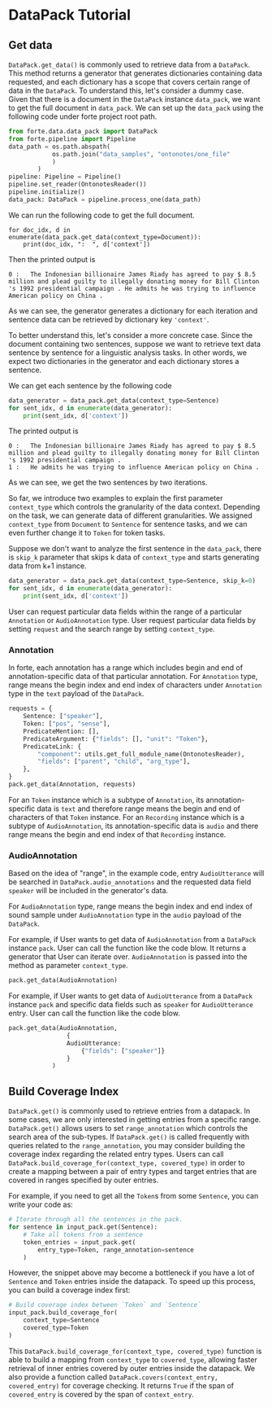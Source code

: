 # DataPack Tutorial

## Get data
`DataPack.get_data()` is commonly used to retrieve data from a `DataPack`. This method returns a generator that generates dictionaries containing data requested, and each dictionary has a scope that covers certain range of data in the `DataPack`.
To understand this, let's consider a dummy case.  Given that there is a document in the `DataPack` instance `data_pack`, we want to get the full document in `data_pack`.
We can set up the `data_pack` using the following code under forte project root path.
```python
from forte.data.data_pack import DataPack
from forte.pipeline import Pipeline
data_path = os.path.abspath(
            os.path.join("data_samples", "ontonotes/one_file"
            )
        )
pipeline: Pipeline = Pipeline()
pipeline.set_reader(OntonotesReader())
pipeline.initialize()
data_pack: DataPack = pipeline.process_one(data_path)
```


We can run the following code to get the full document.
```
for doc_idx, d in enumerate(data_pack.get_data(context_type=Document)):
    print(doc_idx, ":  ", d['context'])
```
Then the printed output is
```
0 :   The Indonesian billionaire James Riady has agreed to pay $ 8.5 million and plead guilty to illegally donating money for Bill Clinton 's 1992 presidential campaign . He admits he was trying to influence American policy on China .
```
As we can see, the generator generates a dictionary for each iteration and sentence data can be retrieved by dictionary key `'context'`.

To better understand this, let's consider a more concrete case. Since the document containing two sentences, suppose we want to retrieve text data sentence by sentence for a linguistic analysis tasks. In other words, we expect two dictionaries in the generator and each dictionary stores a sentence.

We can get each sentence by the following code
```python
data_generator = data_pack.get_data(context_type=Sentence)
for sent_idx, d in enumerate(data_generator):
    print(sent_idx, d['context'])
```
The printed output is
```
0 :   The Indonesian billionaire James Riady has agreed to pay $ 8.5 million and plead guilty to illegally donating money for Bill Clinton 's 1992 presidential campaign .
1 :   He admits he was trying to influence American policy on China .
```
As we can see, we get the two sentences by two iterations.

So far, we introduce two examples to explain the first parameter `context_type` which controls the granularity of the data context. Depending on the task, we can generate data of different granularities. We assigned `context_type` from `Document` to `Sentence` for sentence tasks, and we can even further change it to `Token` for token tasks.

Suppose we don't want to analyze the first sentence in the `data_pack`, there is `skip_k` parameter that skips k data of `context_type` and starts generating data from k+1 instance.

```python
data_generator = data_pack.get_data(context_type=Sentence, skip_k=0)
for sent_idx, d in enumerate(data_generator):
    print(sent_idx, d['context'])
```



 User can request particular data fields within the range of a particular `Annotation` or `AudioAnnotation` type. User request particular data fields by setting `request` and the search range by setting `context_type`.

### Annotation
In forte, each annotation has a range which includes begin and end of annotation-specific data of that particular annotation. For `Annotation` type, range means the begin index and end index of characters under `Annotation` type in the `text` payload of the `DataPack`.
```python
requests = {
    Sentence: ["speaker"],
    Token: ["pos", "sense"],
    PredicateMention: [],
    PredicateArgument: {"fields": [], "unit": "Token"},
    PredicateLink: {
        "component": utils.get_full_module_name(OntonotesReader),
        "fields": ["parent", "child", "arg_type"],
    },
}
pack.get_data(Annotation, requests)
```

 For an `Token` instance which is a subtype of `Annotation`, its annotation-specific data is `text` and therefore range means the begin and end of characters of that `Token` instance. For an `Recording` instance which is a subtype of `AudioAnnotation`, its annotation-specific data is `audio` and there range means the begin and end index of that `Recording` instance.





### AudioAnnotation
Based on the idea of "range", in the example code, entry `AudioUtterance` will be searched in `DataPack.audio_annotations` and the requested data field `speaker` will be included in the generator's data.

For `AudioAnnotation` type, range means the begin index and end index of sound sample under `AudioAnnotation` type in the `audio` payload of the `DataPack`.

For example, if User wants to get data of `AudioAnnotation` from a `DataPack` instance `pack`. User can call the function like the code blow. It returns a generator that User can iterate over.
`AudioAnnotation` is passed into the method as parameter `context_type`.
```python
pack.get_data(AudioAnnotation)
```

For example, if User wants to get data of `AudioUtterance` from a `DataPack` instance `pack` and specific data fields such as `speaker` for `AudioUtterance` entry. User can call the function like the code blow.

```python
pack.get_data(AudioAnnotation,
                {
                AudioUtterance:
                    {"fields": ["speaker"]}
                }
            )
```


## Build Coverage Index
`DataPack.get()` is commonly used to retrieve entries from a datapack. In some cases, we are only interested in getting entries from a specific range. `DataPack.get()` allows users to set `range_annotation` which controls the search area of the sub-types. If `DataPack.get()` is called frequently with queries related to the `range_annotation`, you may consider building the coverage index regarding the related entry types. Users can call `DataPack.build_coverage_for(context_type, covered_type)` in order to create a mapping between a pair of entry types and target entries that are covered in ranges specified by outer entries.

For example, if you need to get all the `Token`s from some `Sentence`, you can write your code as:
```python
# Iterate through all the sentences in the pack.
for sentence in input_pack.get(Sentence):
    # Take all tokens from a sentence
    token_entries = input_pack.get(
        entry_type=Token, range_annotation=sentence
    )
```
However, the snippet above may become a bottleneck if you have a lot of `Sentence` and `Token` entries inside the datapack. To speed up this process, you can build a coverage index first:
```python
# Build coverage index between `Token` and `Sentence`
input_pack.build_coverage_for(
    context_type=Sentence
    covered_type=Token
)
```
This `DataPack.build_coverage_for(context_type, covered_type)` function is able to build a mapping from `context_type` to `covered_type`, allowing faster retrieval of inner entries covered by outer entries inside the datapack.
We also provide a function called `DataPack.covers(context_entry, covered_entry)` for coverage checking. It returns `True` if the span of `covered_entry` is covered by the span of `context_entry`.

